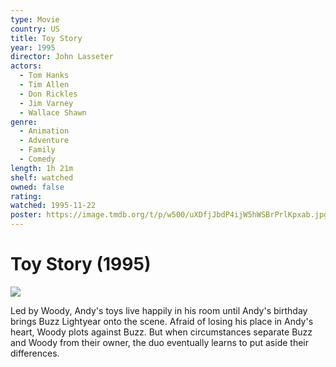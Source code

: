 ```yaml
---
type: Movie
country: US
title: Toy Story
year: 1995
director: John Lasseter
actors:
  - Tom Hanks
  - Tim Allen
  - Don Rickles
  - Jim Varney
  - Wallace Shawn
genre:
  - Animation
  - Adventure
  - Family
  - Comedy
length: 1h 21m
shelf: watched
owned: false
rating:
watched: 1995-11-22
poster: https://image.tmdb.org/t/p/w500/uXDfjJbdP4ijW5hWSBrPrlKpxab.jpg
---
```


# Toy Story (1995)

![](https://image.tmdb.org/t/p/w500/uXDfjJbdP4ijW5hWSBrPrlKpxab.jpg)

Led by Woody, Andy's toys live happily in his room until Andy's birthday brings Buzz Lightyear onto the scene. Afraid of losing his place in Andy's heart, Woody plots against Buzz. But when circumstances separate Buzz and Woody from their owner, the duo eventually learns to put aside their differences.